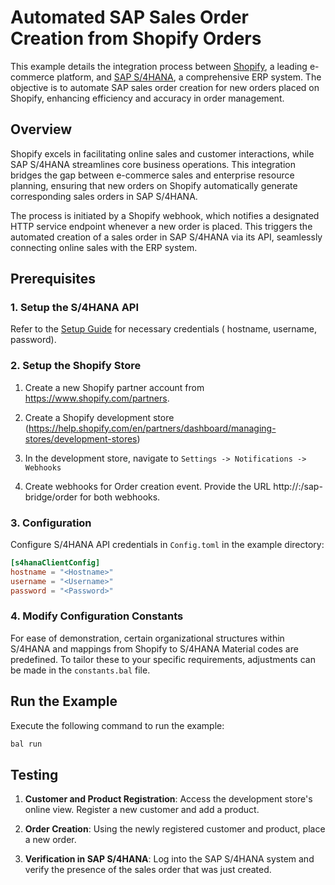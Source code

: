 # Automated SAP Sales Order Creation from Shopify Orders

This example details the integration process between [Shopify](https://admin.shopify.com/), a leading e-commerce
platform, and [SAP S/4HANA](https://www.sap.com/products/erp/s4hana.html), a comprehensive ERP system. The objective is
to automate SAP sales order creation for new orders placed on Shopify, enhancing efficiency and accuracy in order
management.

## Overview

Shopify excels in facilitating online sales and customer interactions, while SAP S/4HANA streamlines core business
operations. This integration bridges the gap between e-commerce sales and enterprise resource planning, ensuring that
new orders on Shopify automatically generate corresponding sales orders in SAP S/4HANA.

The process is initiated by a Shopify webhook, which notifies a designated HTTP service endpoint whenever a new order is
placed. This triggers the automated creation of a sales order in SAP S/4HANA via its API, seamlessly connecting online
sales with the ERP system.

## Prerequisites

### 1. Setup the S/4HANA API

Refer to the [Setup Guide](https://central.ballerina.io/ballerinax/sap/latest#setup-guide) for necessary credentials (
hostname, username, password).

### 2. Setup the Shopify Store

1. Create a new Shopify partner account from https://www.shopify.com/partners.

2. Create a Shopify development
   store (https://help.shopify.com/en/partners/dashboard/managing-stores/development-stores)

3. In the development store, navigate to `Settings -> Notifications -> Webhooks`

4. Create webhooks for Order creation event. Provide the URL http://<host>:<port>/sap-bridge/order for both webhooks.

### 3. Configuration

Configure S/4HANA API credentials in `Config.toml` in the example directory:

```toml
[s4hanaClientConfig]
hostname = "<Hostname>"
username = "<Username>"
password = "<Password>"
```

### 4. Modify Configuration Constants

For ease of demonstration, certain organizational structures within S/4HANA and mappings from Shopify to S/4HANA
Material codes are predefined. To tailor these to your specific requirements, adjustments can be made in
the `constants.bal` file.

## Run the Example

Execute the following command to run the example:

```bash
bal run
```

## Testing

1. **Customer and Product Registration**: Access the development store's online view. Register a new customer and add a
   product.

2. **Order Creation**: Using the newly registered customer and product, place a new order.

3. **Verification in SAP S/4HANA**: Log into the SAP S/4HANA system and verify the presence of the sales order that was
   just created.

